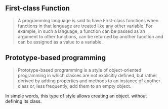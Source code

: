 
## First-class Function ##

> A programming language is said to have First-class functions when functions in that language are treated like any other variable. For example, in such a language, a function can be passed as an argument to other functions, can be returned by another function and can be assigned as a value to a variable.

## Prototype-based programming ##

> Prototype-based programming is a style of object-oriented programming in which classes are not explicitly defined, but rather derived by adding properties and methods to an instance of another class or, less frequently, add them to an empty object.

In simple words, this type of style allows creating an object. without defining its class.